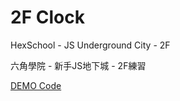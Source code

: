 # 2F Clock

HexSchool - JS Underground City - 2F

六角學院 - 新手JS地下城 - 2F練習

[DEMO Code](https://jenifers001d.github.io/Clock/)

